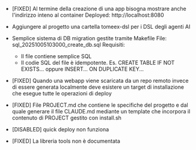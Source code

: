 - [FIXED] Al termine della creazione di una app bisogna mostrare
          anche l'indirizzo inteno al container Deployed: http://localhost:8080

- Aggiungere al progetto una cartella tomeex-dsl per i DSL degli agenti AI

- Semplice sistema di DB migration gestite tramite Makefile
  File: sql_20251005103000_create_db.sql
  Requisiti:
    - Il file contiene semplice SQL
    - Il codie SQL del file è idempotente.
      Es. CREATE TABLE IF NOT EXISTS... oppure INSERT... ON DUPLICATE KEY...

- [FIXED] Quando una webapp viene scaricata da un repo remoto invece di essere
          generata localmente deve esistere un target di installazione che
          esegue tutte le operazioni di deploy

- [FIXED] File PROJECT.md che contiene le specifiche del progetto e dal quale
          generare il file CLAUDE.md mediante un template che incorpora il
          contenuto di PROJECT gestito con install.sh

- [DISABLED] quick deploy non funziona

- [FIXED] La libreria tools non è documentata
